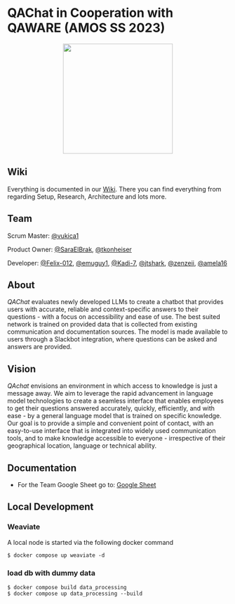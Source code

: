 # QAChat in Cooperation with QAWARE (AMOS SS 2023)

<p align="center">
  <img src="./QAChat/assets/QAware.png" alt="" width="250"/>
</p>

## Wiki
Everything is documented in our [Wiki](https://github.com/amosproj/amos2023ss03-qachat/wiki). There you can find everything from regarding Setup, Research, Architecture and lots more.

## Team
Scrum Master: [@vukica1](https://github.com/vukica1)

Product Owner: [@SaraElBrak](https://github.com/SaraElBrak), [@tkonheiser](https://github.com/tkonheiser)

Developer: [@Felix-012](https://github.com/Felix-012), [@emuguy1](https://github.com/emuguy1), [@Kadi-7](https://github.com/Kadi-7), [@jtshark](https://github.com/jtshark), [@zenzeii](https://github.com/zenzeii), [@amela16](https://github.com/amela16)

## About
*QAChat* evaluates newly developed LLMs to create a chatbot that provides users with accurate, reliable and context-specific answers to their questions - with a focus on accessibility and ease of use. The best suited network is trained on provided data that is collected from existing communication and documentation sources. The model is made available to users through a Slackbot integration, where questions can be asked and answers are provided.

## Vision
*QAchat* envisions an environment in which access to knowledge is just a message away. We aim to leverage the rapid advancement in language model technologies to create a seamless interface that enables employees to get their questions answered accurately, quickly, efficiently, and with ease - by a general language model that is trained on specific knowledge. Our goal is to provide a simple and convenient point of contact, with an easy-to-use interface that is integrated into widely used communication tools, and to make knowledge accessible to everyone - irrespective of their geographical location, language or technical ability.

## Documentation
- For the Team Google Sheet go to: [Google Sheet](https://docs.google.com/spreadsheets/d/1YPjbiAhNvHcSZrW76hD67fqGCg3-shARfk5d4C8jOtA)

## Local Development

### Weaviate

A local node is started via the following docker command

```shell
$ docker compose up weaviate -d
```

### load db with dummy data

```shell
$ docker compose build data_processing
$ docker compose up data_processing --build
```
